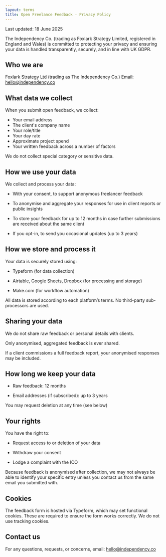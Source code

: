 ```yaml
---
layout: terms
title: Open Freelance Feedback - Privacy Policy
---
```

Last updated: 18 June 2025

The Independency Co. (trading as Foxlark Strategy Limited, registered in England and Wales) is committed to protecting your privacy and ensuring your data is handled transparently, securely, and in line with UK GDPR.

## Who we are

Foxlark Strategy Ltd (trading as The Independency Co.)
Email: hello@independency.co

## What data we collect
When you submit open feedback, we collect:

* Your email address
* The client's company name
* Your role/title
* Your day rate
* Approximate project spend
* Your written feedback across a number of factors

We do not collect special category or sensitive data.

## How we use your data

We collect and process your data:

* With your consent, to support anonymous freelancer feedback

* To anonymise and aggregate your responses for use in client reports or public insights

* To store your feedback for up to 12 months in case further submissions are received about the same client

* If you opt-in, to send you occasional updates (up to 3 years)


## How we store and process it

Your data is securely stored using:

* Typeform (for data collection)

* Airtable, Google Sheets, Dropbox (for processing and storage)

* Make.com (for workflow automation)

All data is stored according to each platform’s terms. No third-party sub-processors are used.

## Sharing your data
We do not share raw feedback or personal details with clients.

Only anonymised, aggregated feedback is ever shared.

If a client commissions a full feedback report, your anonymised responses may be included.

## How long we keep your data
* Raw feedback: 12 months

* Email addresses (if subscribed): up to 3 years

You may request deletion at any time (see below)

## Your rights
You have the right to:

* Request access to or deletion of your data

* Withdraw your consent

* Lodge a complaint with the ICO

Because feedback is anonymised after collection, we may not always be able to identify your specific entry unless you contact us from the same email you submitted with.

## Cookies      
The feedback form is hosted via Typeform, which may set functional cookies. These are required to ensure the form works correctly. We do not use tracking cookies.

## Contact us   
For any questions, requests, or concerns, email:
hello@independency.co